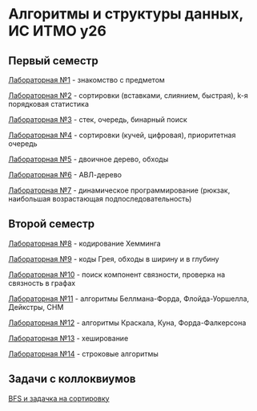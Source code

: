# Алгоритмы и структуры данных, ИС ИТМО y26
## Первый семестр
[Лабораторная №1]() - знакомство с предметом

[Лабораторная №2](https://github.com/aeterraes/algorithms/tree/main/lab2) - сортировки (вставками, слиянием, быстрая), k-я порядковая статистика

[Лабораторная №3](https://github.com/aeterraes/algorithms/tree/main/lab3) - стек, очередь, бинарный поиск

[Лабораторная №4](https://github.com/aeterraes/algorithms/tree/main/lab4) - сортировки (кучей, цифровая), приоритетная очередь

[Лабораторная №5](https://github.com/aeterraes/algorithms/tree/main/lab5) - двоичное дерево, обходы

[Лабораторная №6](https://github.com/aeterraes/algorithms/tree/main/lab6) - АВЛ-дерево

[Лабораторная №7](https://github.com/aeterraes/algorithms/tree/main/lab7) - динамическое программирование (рюкзак, наибольшая возрастающая подпоследовательность)

## Второй семестр
[Лабораторная №8](https://github.com/aeterraes/algorithms/tree/main/lab8) -  кодирование Хемминга

[Лабораторная №9](https://github.com/aeterraes/algorithms/tree/main/lab9) - коды Грея, обходы в ширину и в глубину

[Лабораторная №10](https://github.com/aeterraes/algorithms/tree/main/lab10) - поиск компонент связности, проверка на связность в графах

[Лабораторная №11](https://github.com/aeterraes/algorithms/tree/main/lab11) - алгоритмы Беллмана-Форда, Флойда-Уоршелла, Дейкстры, СНМ

[Лабораторная №12](https://github.com/aeterraes/algorithms/tree/main/lab12) - алгоритмы Краскала, Куна, Форда-Фалкерсона

[Лабораторная №13](https://github.com/aeterraes/algorithms/tree/main/lab13) - хеширование

[Лабораторная №14](https://github.com/aeterraes/algorithms/tree/main/lab14) - строковые алгоритмы

## Задачи с коллоквиумов

[BFS и задачка на сортировку](https://github.com/aeterraes/algorithms/tree/main/colloq)
